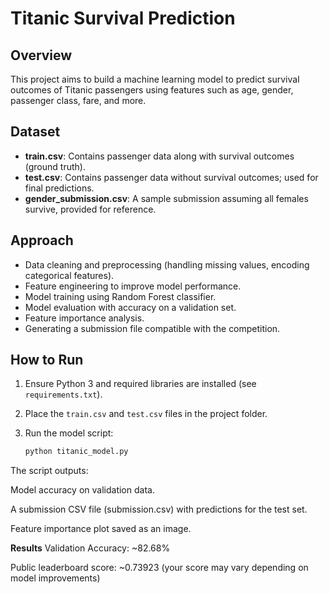 # Titanic Survival Prediction

## Overview
This project aims to build a machine learning model to predict survival outcomes of Titanic passengers using features such as age, gender, passenger class, fare, and more.

## Dataset
- **train.csv**: Contains passenger data along with survival outcomes (ground truth).
- **test.csv**: Contains passenger data without survival outcomes; used for final predictions.
- **gender_submission.csv**: A sample submission assuming all females survive, provided for reference.

## Approach
- Data cleaning and preprocessing (handling missing values, encoding categorical features).
- Feature engineering to improve model performance.
- Model training using Random Forest classifier.
- Model evaluation with accuracy on a validation set.
- Feature importance analysis.
- Generating a submission file compatible with the competition.

## How to Run
1. Ensure Python 3 and required libraries are installed (see `requirements.txt`).
2. Place the `train.csv` and `test.csv` files in the project folder.
3. Run the model script:

   ```bash
   python titanic_model.py

The script outputs:

Model accuracy on validation data.

A submission CSV file (submission.csv) with predictions for the test set.

Feature importance plot saved as an image.

**Results**
Validation Accuracy: ~82.68%

Public leaderboard score: ~0.73923 (your score may vary depending on model improvements)
